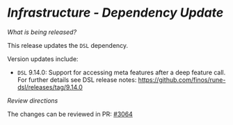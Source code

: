 # _Infrastructure - Dependency Update_

_What is being released?_

This release updates the `DSL` dependency.

Version updates include:
- `DSL` 9.14.0: Support for accessing meta features after a deep feature call. For further details see DSL release notes: https://github.com/finos/rune-dsl/releases/tag/9.14.0

_Review directions_

The changes can be reviewed in PR: [#3064](https://github.com/finos/common-domain-model/pull/3064)
